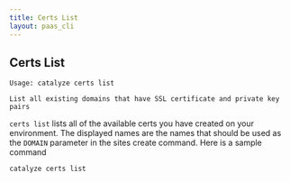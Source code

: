 ```yaml
---
title: Certs List
layout: paas_cli
---
```


## Certs List

```
Usage: catalyze certs list

List all existing domains that have SSL certificate and private key pairs
```

`certs list` lists all of the available certs you have created on your environment. The displayed names are the names that should be used as the `DOMAIN` parameter in the <a data-unique="SitesCreate">sites create</a> command. Here is a sample command

```
catalyze certs list
```
